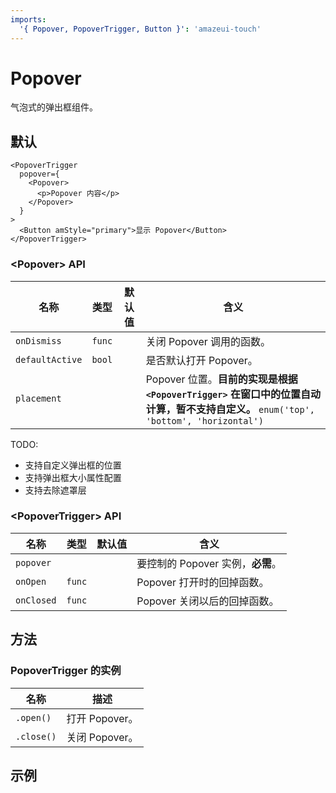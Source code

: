 ```yaml
---
imports:
  '{ Popover, PopoverTrigger, Button }': 'amazeui-touch'
---
```


# Popover

气泡式的弹出框组件。


## 默认

```demo
<PopoverTrigger
  popover={
    <Popover>
      <p>Popover 内容</p>
    </Popover>
  }
>
  <Button amStyle="primary">显示 Popover</Button>
</PopoverTrigger>
```


### &lt;Popover&gt; API
 
| 名称                |  类型           | 默认值           | 含义           |
| -------------      | ------------- | --------------- | --------------- |
| `onDismiss`        |  `func`       |        | 关闭 Popover 调用的函数。  |
| `defaultActive`    |  `bool`       |        | 是否默认打开 Popover。  |
| `placement`        |               |       | Popover 位置。**目前的实现是根据 `<PopoverTrigger>` 在窗口中的位置自动计算，暂不支持自定义。** `enum('top', 'bottom', 'horizontal')` |


TODO: 

- 支持自定义弹出框的位置
- 支持弹出框大小属性配置
- 支持去除遮罩层


### &lt;PopoverTrigger&gt; API

| 名称                |  类型           | 默认值           | 含义           |
| -------------      | ------------- | --------------- | --------------- |
| `popover`          |               |                 | 要控制的 Popover 实例，**必需**。 |
| `onOpen`           |  `func`       |                 | Popover 打开时的回掉函数。 |
| `onClosed`         |  `func`       |                 | Popover 关闭以后的回掉函数。 |

## 方法

### PopoverTrigger 的实例

| 名称                |  描述           |
| -------------      | ------------- |
| `.open()`          |  打开 Popover。|
| `.close()`         |  关闭 Popover。 |


## 示例
